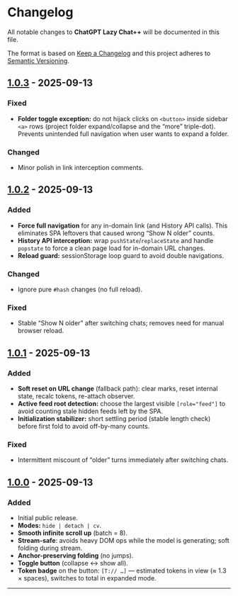# Changelog
All notable changes to **ChatGPT Lazy Chat++** will be documented in this file.

The format is based on [Keep a Changelog](https://keepachangelog.com/en/1.1.0/)
and this project adheres to [Semantic Versioning](https://semver.org/spec/v2.0.0.html).

## [1.0.3] - 2025-09-13
### Fixed
- **Folder toggle exception:** do not hijack clicks on `<button>` inside sidebar `<a>` rows (project folder expand/collapse and the “more” triple-dot). Prevents unintended full navigation when user wants to expand a folder.

### Changed
- Minor polish in link interception comments.

## [1.0.2] - 2025-09-13
### Added
- **Force full navigation** for any in-domain link (and History API calls). This eliminates SPA leftovers that caused wrong “Show N older” counts.
- **History API interception:** wrap `pushState`/`replaceState` and handle `popstate` to force a clean page load for in-domain URL changes.
- **Reload guard:** sessionStorage loop guard to avoid double navigations.
  
### Changed
- Ignore pure `#hash` changes (no full reload).
  
### Fixed
- Stable “Show N older” after switching chats; removes need for manual browser reload.

## [1.0.1] - 2025-09-13
### Added
- **Soft reset on URL change** (fallback path): clear marks, reset internal state, recalc tokens, re-attach observer.
- **Active feed root detection:** choose the largest visible `[role="feed"]` to avoid counting stale hidden feeds left by the SPA.
- **Initialization stabilizer:** short settling period (stable length check) before first fold to avoid off-by-many counts.

### Fixed
- Intermittent miscount of “older” turns immediately after switching chats.

## [1.0.0] - 2025-09-13
### Added
- Initial public release.  
- **Modes:** `hide | detach | cv`.  
- **Smooth infinite scroll up** (batch = 8).  
- **Stream-safe**: avoids heavy DOM ops while the model is generating; soft folding during stream.  
- **Anchor-preserving folding** (no jumps).  
- **Toggle button** (collapse ↔ show all).  
- **Token badge** on the button: `[T:// …]` — estimated tokens in view (≈ 1.3 × spaces), switches to total in expanded mode.

---

[1.0.3]: https://github.com/AlexSHamilton/chatgpt-lazy-chat-plusplus/releases/tag/v1.0.3
[1.0.2]: https://github.com/AlexSHamilton/chatgpt-lazy-chat-plusplus/releases/tag/v1.0.2
[1.0.1]: https://github.com/AlexSHamilton/chatgpt-lazy-chat-plusplus/releases/tag/v1.0.1
[1.0.0]: https://github.com/AlexSHamilton/chatgpt-lazy-chat-plusplus/releases/tag/v1.0.0
